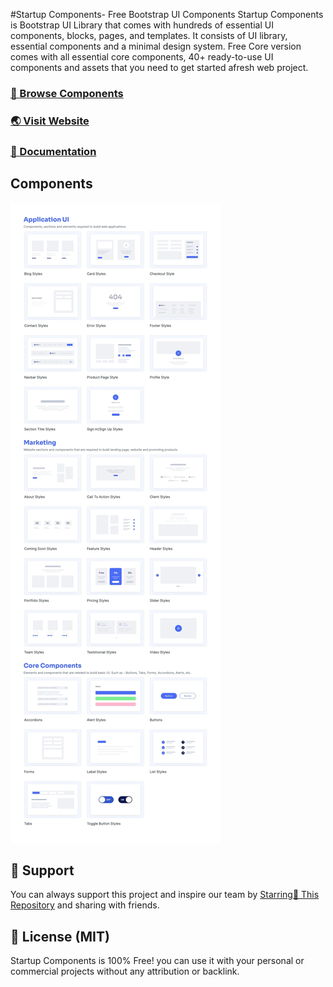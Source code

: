 #Startup Components- Free Bootstrap UI Components
Startup Components is Bootstrap UI Library that comes with hundreds of essential UI components, blocks, pages, and templates. It consists of UI library, essential components and a minimal design system. Free Core version comes with all essential core components, 40+ ready-to-use UI components and assets that you need to get started afresh web project.

### [🚀 Browse Components](https://startup-components.hau.xyz/)

### [🌏 Visit Website](https://startup-components.hau.xyz/)

### [📃 Documentation](https://startup-components.hau.xyz/)


## Components

![sneak-peek](./components.jpg)

## 💙 Support
You can always support this project and inspire our team by [Starring🌟 This Repository](https://github.com/devhau/startup-components) 
and sharing with friends.
## 🎁 License (MIT)
Startup Components is 100% Free! you can use it with your personal or commercial projects without any attribution or backlink.

